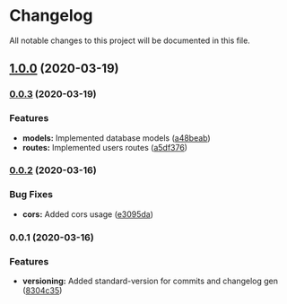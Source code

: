 # Changelog

All notable changes to this project will be documented in this file.
## [1.0.0](https://github.com/DataHearth/RBNB-BACK/compare/v0.0.3...v1.0.0) (2020-03-19)

### [0.0.3](https://github.com/DataHearth/RBNB-BACK/compare/v0.0.2...v0.0.3) (2020-03-19)


### Features

* **models:** Implemented database models  ([a48beab](https://github.com/DataHearth/RBNB-BACK/commit/a48beab4e51411fc9e69336563276ce301d0efbc))
* **routes:** Implemented users routes ([a5df376](https://github.com/DataHearth/RBNB-BACK/commit/a5df3764ed185b6bda0fb355519e8016b6eb4ed0))

### [0.0.2](https://github.com/DataHearth/RBNB-BACK/compare/v0.0.1...v0.0.2) (2020-03-16)


### Bug Fixes

* **cors:** Added cors usage ([e3095da](https://github.com/DataHearth/RBNB-BACK/commit/e3095daa73fccb41ecde01e639e5e9181c814313))

### 0.0.1 (2020-03-16)


### Features

* **versioning:** Added standard-version for commits and changelog gen ([8304c35](https://github.com/DataHearth/RBNB-BACK/commit/8304c3506d627aca7c8cf81fe6c0585bf023b081))

